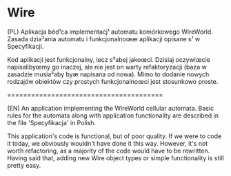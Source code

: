# Wire
(PL) Aplikacja bêd¹ca implementacj¹ automatu komórkowego WireWorld. Zasada dzia³ania automatu i funkcjonalnoœæ aplikacji opisane s¹ w Specyfikacji.

Kod aplikacji jest funkcjonalny, lecz s³abej jakoœci. Dzisiaj oczywiœcie napisalibyœmy go inaczej, ale nie jest on warty refaktoryzacji (baza w zasadzie musia³aby byæ napisana od nowa). Mimo to dodanie nowych rodzajów obiektów czy prostych funkcjonalnoœci jest stosunkowo proste.

=======================================

(EN) An application implementing the WireWorld cellular automata. Basic rules for the automata along with application functionality are described in the file 'Specyfikacja' in Polish.

This application's code is functional, but of poor quality. If we were to code it today, we obviously wouldn't have done it this way. However, it's not worth refactoring, as a majority of the code would have to be rewritten. Having said that, adding new Wire object types or simple functionality is still pretty easy.

